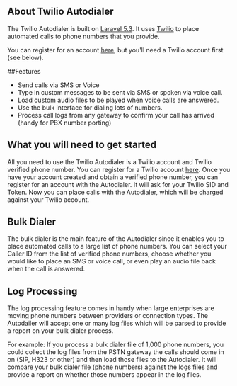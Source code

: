 ## About Twilio Autodialer

The Twilio Autodialer is built on [Laravel 5.3](https://laravel.com).  It uses [Twilio](https://www.twilio.com) to place automated calls to phone numbers that you provide.

You can register for an account [here](http://autodialer.karmatek.io/register), but you'll need a Twilio account first (see below).

##Features

- Send calls via SMS or Voice
- Type in custom messages to be sent via SMS or spoken via voice call.
- Load custom audio files to be played when voice calls are answered.
- Use the bulk interface for dialing lots of numbers.
- Process call logs from any gateway to confirm your call has arrived (handy for PBX number porting)

## What you will need to get started

All you need to use the Twilio Autodialer is a Twilio account and Twilio verified phone number.  You can register for a Twilio account [here](https://www.twilio.com/try-twilio).
Once you have your account created and obtain a verified phone number, you can register for an account with the Autodialer.  It will ask for your Twilio SID and Token.
Now you can place calls with the Autodialer, which will be charged against your Twilio account.

## Bulk Dialer
The bulk dialer is the main feature of the Autodialer since it enables you to place automated calls to a large list of phone numbers.  You can select your Caller ID from the list of
verified phone numbers, choose whether you would like to place an SMS or voice call, or even play an audio file back when the call is answered.

## Log Processing
The log processing feature comes in handy when large enterprises are moving phone numbers between providers or connection types.  The Autodailer will accept one or many log files
which will be parsed to provide a report on your bulk dialer process.

For example:
If you process a bulk dialer file of 1,000 phone numbers, you could collect the log files from the PSTN gateway the calls should come in on (SIP, H323 or other) and then load those files to
the Autodialer.  It will compare your bulk dialer file (phone numbers) against the logs files and provide a report on whether those numbers appear in the log files.